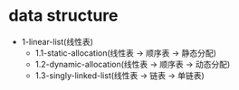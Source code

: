 # data structure

- 1-linear-list(线性表)
   - 1.1-static-allocation(线性表 -> 顺序表 -> 静态分配)
   - 1.2-dynamic-allocation(线性表 -> 顺序表 -> 动态分配)
   - 1.3-singly-linked-list(线性表 -> 链表 -> 单链表)